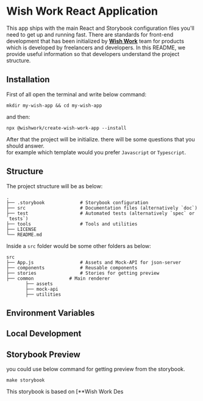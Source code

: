 # Wish Work React Application
This app ships with the main React and Storybook configuration files you'll need to get up and running fast. There are standards for front-end development
that has been initialized by [**Wish Work**](https://wishwork.org) team for products which is developed by freelancers and developers. In this
README, we provide useful information so that developers understand the project structure.

## Installation
First of all open the terminal and write below command:
```
mkdir my-wish-app && cd my-wish-app
```
and then:
```npm
npx @wishwork/create-wish-work-app --install
```
After that the project will be initialize. there will be some questions that you should answer.\
for example which template would you prefer `Javascript` or `Typescript`.

## Structure
The project structure will be as below: 

    .
    ├── .storybook             # Storybook configuration
    ├── src                    # Documentation files (alternatively `doc`)
    ├── test                   # Automated tests (alternatively `spec` or `tests`)
    ├── tools                  # Tools and utilities
    ├── LICENSE
    └── README.md

Inside a `src` folder would be some other folders as below:

    src
    ├── App.js                 # Assets and Mock-API for json-server
    ├── components             # Reusable components
    ├── stories                # Stories for getting preview
    ├── common             # Main renderer
           ├── assets
           ├── mock-api
           ├── utilities   


## Environment Variables

## Local Development

## Storybook Preview
you could use below command for getting preview from the storybook.
```
make storybook
``` 
This storybook is based on [**Wish Work Des